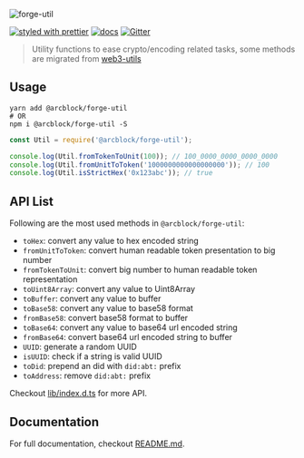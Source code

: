 ![forge-util](https://www.arcblock.io/.netlify/functions/badge/?text=forge-util)

[![styled with prettier](https://img.shields.io/badge/styled_with-prettier-ff69b4.svg)](https://github.com/prettier/prettier)
[![docs](https://img.shields.io/badge/powered%20by-arcblock-green.svg)](https://docs.arcblock.io)
[![Gitter](https://badges.gitter.im/ArcBlock/community.svg)](https://gitter.im/ArcBlock/community?utm_source=badge&utm_medium=badge&utm_campaign=pr-badge)

> Utility functions to ease crypto/encoding related tasks, some methods are migrated from [web3-utils](https://github.com/ethereum/web3.js/blob/1.0/packages/web3-utils/README.md)

## Usage

```shell
yarn add @arcblock/forge-util
# OR
npm i @arcblock/forge-util -S
```

```javascript
const Util = require('@arcblock/forge-util');

console.log(Util.fromTokenToUnit(100)); // 100_0000_0000_0000_0000
console.log(Util.fromUnitToToken('1000000000000000000')); // 100
console.log(Util.isStrictHex('0x123abc')); // true
```

## API List

Following are the most used methods in `@arcblock/forge-util`:

- `toHex`: convert any value to hex encoded string
- `fromUnitToToken`: convert human readable token presentation to big number
- `fromTokenToUnit`: convert big number to human readable token representation
- `toUint8Array`: convert any value to Uint8Array
- `toBuffer`: convert any value to buffer
- `toBase58`: convert any value to base58 format
- `fromBase58`: convert base58 format to buffer
- `toBase64`: convert any value to base64 url encoded string
- `fromBase64`: convert base64 url encoded string to buffer
- `UUID`: generate a random UUID
- `isUUID`: check if a string is valid UUID
- `toDid`: prepend an did with `did:abt:` prefix
- `toAddress`: remove `did:abt:` prefix

Checkout [lib/index.d.ts](./lib/index.d.ts) for more API.

## Documentation

For full documentation, checkout [README.md](./docs/README.md).
